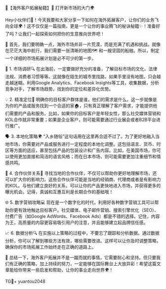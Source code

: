 🌟【海外客户拓展秘籍】🚀 打开新市场的大门🌍

Hey小伙伴们👋！今天我要和大家分享一下如何在海外拓展客户，让你们的业务飞向全球🌍！这不仅仅是一篇指南，更是一个让你的事业腾飞的秘诀秘籍✨！准备好了吗？让我们一起探索如何把你的生意推向世界吧！

🌈 首先，我们要明确一点，海外市场并非一片荒漠，而是充满了机遇和挑战。就像在茫茫大海中航行，我们需要一张清晰的地图🗺️ 和一艘坚固的船艎。所以，制定一个详细的市场拓展计划是必不可少的第一步。

🎯 1. 市场调研🔍
在出海前，一定要做好充分的准备，了解目标市场的文化、法律法规、消费者习惯等等。这就像在陌生的城市里找路，如果手里没有地图，只会越走越迷糊。利用Google Analytics、Facebook Insights等工具，收集数据，分析竞争对手，了解市场趋势，找到你的定位和差异化优势。

💡 2. 精准定位🎯
明确你的目标客户群体是谁，他们的需求是什么。这一步就像是为你的产品或服务找到一个合适的家🏠，只有真正理解了客户需求，才能提供他们需要的产品和服务。比如，如果你的目标客户是年轻女性，那么社交媒体营销和KOL合作就非常重要；如果是企业客户，则可能需要通过行业展会或者B2B平台进行推广。

🗣️ 3. 本地化策略🌍
“入乡随俗”这句话用在这里再合适不过了。为了更好地融入当地市场，你需要对产品或服务进行一定程度的本地化调整。这包括语言、货币、时区等方面的适应，甚至包括产品的包装设计和广告内容。比如，在美国市场，你可以使用更加直接和简洁的语言风格；而在日本市场，则可能需要更加注重细节和情感共鸣。

💼 4. 合作伙伴关系🤝
寻找当地的合作伙伴，不仅可以帮助你更好地理解市场，还可以扩大你的影响力。这些合作伙伴可能是当地的经销商、代理商或者是有影响力的KOL。与他们建立良好的关系，可以让你的产品更快地进入市场，并获得更多的曝光机会。记得，真诚和互惠互利是长期合作的基础哦！

🌐 5. 数字营销攻略💻
现在是一个数字化的时代，利用好各种数字营销工具可以帮助你更有效地触达目标客户。社交媒体、电子邮件营销、搜索引擎优化（SEO）、付费广告（如Google AdWords、Facebook Ads）都是不错的选择。记住，内容为王，高质量的内容更容易吸引用户的注意，并且能够建立起品牌信任感。

📈 6. 数据分析🔍
在实施以上策略的过程中，不要忘了跟踪和分析数据。通过数据分析，你可以了解到哪些方法有效，哪些需要改进。这样可以让你及时调整策略，确保你的市场拓展工作始终走在正确的道路上。

🎉 总结一下，海外客户拓展并不是一蹴而就的事情，它需要耐心和坚持。但只要我们有正确的策略，加上持续的努力，一定能够在国际舞台上大放异彩！希望这篇文章能给你带来一些启发和帮助，让你的事业走向世界🌍！

TG💪+ yuantou2048